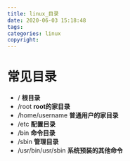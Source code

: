 ```yaml
---
title: linux_目录
date: 2020-06-03 15:18:48
tags:
categories: linux
copyright:
---
```


#  常见目录

* /  **根目录**
* /root  **root的家目录** 
* /home/username  **普通用户的家目录** 
* /etc  **配置目录** 
* /bin  **命令目录** 
* /sbin  **管理目录** 
* /usr/bin/usr/sbin  **系统预装的其他命令** 

